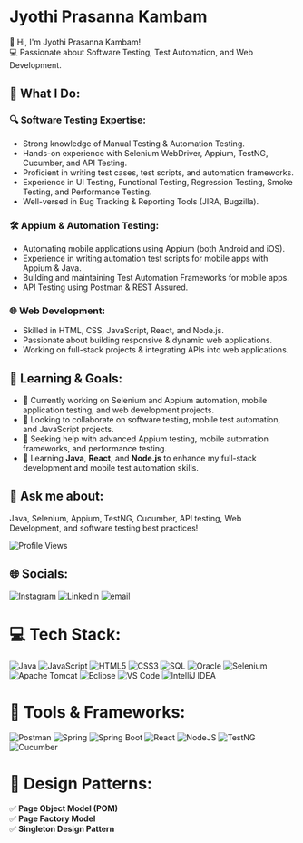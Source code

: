 # Jyothi Prasanna Kambam

👋 Hi, I'm Jyothi Prasanna Kambam!  
💻 Passionate about Software Testing, Test Automation, and Web Development.

## 🚀 What I Do:

### 🔍 Software Testing Expertise:
- Strong knowledge of Manual Testing & Automation Testing.
- Hands-on experience with Selenium WebDriver, Appium, TestNG, Cucumber, and API Testing.
- Proficient in writing test cases, test scripts, and automation frameworks.
- Experience in UI Testing, Functional Testing, Regression Testing, Smoke Testing, and Performance Testing.
- Well-versed in Bug Tracking & Reporting Tools (JIRA, Bugzilla).

### 🛠️ Appium & Automation Testing:
- Automating mobile applications using Appium (both Android and iOS).
- Experience in writing automation test scripts for mobile apps with Appium & Java.
- Building and maintaining Test Automation Frameworks for mobile apps.
- API Testing using Postman & REST Assured.

### 🌐 Web Development:
- Skilled in HTML, CSS, JavaScript, React, and Node.js.
- Passionate about building responsive & dynamic web applications.
- Working on full-stack projects & integrating APIs into web applications.

## 🎯 Learning & Goals:
- 🔭 Currently working on Selenium and Appium automation, mobile application testing, and web development projects.
- 👯 Looking to collaborate on software testing, mobile test automation, and JavaScript projects.
- 🤝 Seeking help with advanced Appium testing, mobile automation frameworks, and performance testing.
- 🌱 Learning **Java**, **React**, and **Node.js** to enhance my full-stack development and mobile test automation skills.

## 💬 Ask me about:
Java, Selenium, Appium, TestNG, Cucumber, API testing, Web Development, and software testing best practices!

![Profile Views](https://komarev.com/ghpvc/?username=Jyothi2828)


## 🌐 Socials:
[![Instagram](https://img.shields.io/badge/Instagram-%23E4405F.svg?logo=Instagram&logoColor=white)](https://instagram.com/https://www.instagram.com/bbubblyyyy/) 
[![LinkedIn](https://img.shields.io/badge/LinkedIn-%230077B5.svg?logo=linkedin&logoColor=white)](https://linkedin.com/in/https://www.linkedin.com/in/jyothiprasannakambam/) 
[![email](https://img.shields.io/badge/Email-D14836?logo=gmail&logoColor=white)](mailto:jyothiprasannakambam@gmail.com) 
# 💻 Tech Stack:
![Java](https://img.shields.io/badge/java-%23ED8B00.svg?style=for-the-badge&logo=openjdk&logoColor=white) 
![JavaScript](https://img.shields.io/badge/javascript-%23323330.svg?style=for-the-badge&logo=javascript&logoColor=%23F7DF1E) 
![HTML5](https://img.shields.io/badge/html5-%23E34F26.svg?style=for-the-badge&logo=html5&logoColor=white) 
![CSS3](https://img.shields.io/badge/css3-%231572B6.svg?style=for-the-badge&logo=css3&logoColor=white) 
![SQL](https://img.shields.io/badge/sql-%23006699.svg?style=for-the-badge&logo=sql&logoColor=white) 
![Oracle](https://img.shields.io/badge/oracle-%23F00000.svg?style=for-the-badge&logo=oracle&logoColor=white) 
![Selenium](https://img.shields.io/badge/selenium-%2343B02A.svg?style=for-the-badge&logo=selenium&logoColor=white) 
![Apache Tomcat](https://img.shields.io/badge/apache%20tomcat-%23F8DC75.svg?style=for-the-badge&logo=apache-tomcat&logoColor=black) 
![Eclipse](https://img.shields.io/badge/eclipse-%232C2255.svg?style=for-the-badge&logo=eclipse-ide&logoColor=white) 
![VS Code](https://img.shields.io/badge/VS%20Code-%23007ACC.svg?style=for-the-badge&logo=visual-studio-code&logoColor=white) 
![IntelliJ IDEA](https://img.shields.io/badge/IntelliJ%20IDEA-%23000000.svg?style=for-the-badge&logo=intellij-idea&logoColor=white)

# 🔧 Tools & Frameworks:
![Postman](https://img.shields.io/badge/Postman-FF6C37?style=for-the-badge&logo=postman&logoColor=white) 
![Spring](https://img.shields.io/badge/spring-%236DB33F.svg?style=for-the-badge&logo=spring&logoColor=white) 
![Spring Boot](https://img.shields.io/badge/spring%20boot-%236DB33F.svg?style=for-the-badge&logo=spring-boot&logoColor=white) 
![React](https://img.shields.io/badge/react-%2320232a.svg?style=for-the-badge&logo=react&logoColor=%2361DAFB) 
![NodeJS](https://img.shields.io/badge/node.js-6DA55F?style=for-the-badge&logo=node.js&logoColor=white) 
![TestNG](https://img.shields.io/badge/testng-%23188B2D.svg?style=for-the-badge&logo=testng&logoColor=white) 
![Cucumber](https://img.shields.io/badge/cucumber-%23248B23.svg?style=for-the-badge&logo=cucumber&logoColor=white)

# 🎯 Design Patterns:
✅ **Page Object Model (POM)**  
✅ **Page Factory Model**  
✅ **Singleton Design Pattern**  

